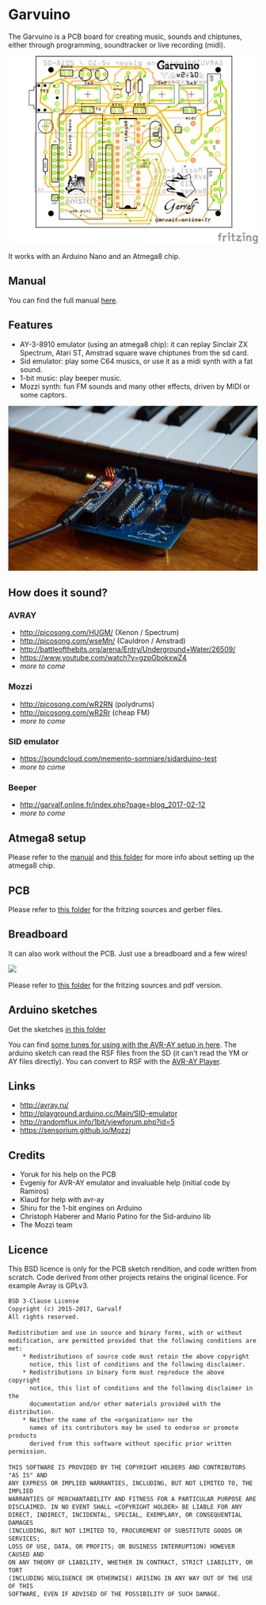 

# Garvuino 

The Garvuino is a PCB board for creating music, sounds and chiptunes, either through programming, soundtracker or live recording (midi).

 ![](doc/garvuino_pcb.png)

It works with an Arduino Nano and an Atmega8 chip.

## Manual 

You can find the full manual [here](doc/garvuino_manual.md).

## Features 

 * AY-3-8910 emulator (using an atmega8 chip): it can replay Sinclair ZX Spectrum, Atari ST, Amstrad square wave chiptunes from the sd card.
 * Sid emulator: play some C64 musics, or use it as a midi synth with a fat sound.
 * 1-bit music: play beeper music. 
 * Mozzi synth: fun FM sounds and many other effects, driven by MIDI or some captors.

 ![](doc/garvuino01.jpg) 

## How does it sound? 

### AVRAY 

 * http://picosong.com/HUGM/ (Xenon / Spectrum)
 * http://picosong.com/wseMn/ (Cauldron / Amstrad)
 * http://battleofthebits.org/arena/Entry/Underground+Water/26509/
 * https://www.youtube.com/watch?v=gzpGbokxwZ4
 * *more to come*

### Mozzi 

 * http://picosong.com/wR2RN (polydrums)
 * http://picosong.com/wR2Rr (cheap FM)
 * *more to come*

### SID emulator 

 * https://soundcloud.com/memento-somniare/sidarduino-test
 * *more to come*

### Beeper 

 * http://garvalf.online.fr/index.php?page=blog_2017-02-12
 * *more to come*

## Atmega8 setup 

Please refer to the [manual](doc/garvuino_manual.md) and [this folder](atmega8) for more info about setting up the atmega8 chip.

## PCB 

Please refer to [this folder](pcb) for the fritzing sources and gerber files.

## Breadboard 

It can also work without the PCB. Just use a breadboard and a few wires!

![](breadboard/garvuino_09g_breadboard_only_bb.jpg)

Please refer to [this folder](breadboard) for the fritzing sources and pdf version.

## Arduino sketches 

Get the sketches [in this folder](arduino_sketches/)

You can find [some tunes for using with the AVR-AY setup in here](tunes/). The arduino sketch can read the RSF files from the SD (it can't read the YM or AY files directly). You can convert to RSF with the [AVR-AY Player](http://www.avray.ru/avr-ay-player/).

## Links 

 * http://avray.ru/
 * http://playground.arduino.cc/Main/SID-emulator
 * http://randomflux.info/1bit/viewforum.php?id=5
 * https://sensorium.github.io/Mozzi

## Credits 

 * Yoruk for his help on the PCB
 * Evgeniy for AVR-AY emulator and invaluable help (initial code by Ramiros)
 * Klaud for help with avr-ay
 * Shiru for the 1-bit engines on Arduino
 * Christoph Haberer and Mario Patino for the Sid-arduino lib
 * The Mozzi team

## Licence 

This BSD licence is only for the PCB sketch rendition, and code written from scratch. 
Code derived from other projects retains the original licence.
For example Avray is GPLv3.

    BSD 3-Clause License
    Copyright (c) 2015-2017, Garvalf
    All rights reserved.
    
    Redistribution and use in source and binary forms, with or without
    modification, are permitted provided that the following conditions are met:
        * Redistributions of source code must retain the above copyright
          notice, this list of conditions and the following disclaimer.
        * Redistributions in binary form must reproduce the above copyright
          notice, this list of conditions and the following disclaimer in the
          documentation and/or other materials provided with the distribution.
        * Neither the name of the <organization> nor the
          names of its contributors may be used to endorse or promote products
          derived from this software without specific prior written permission.
    
    THIS SOFTWARE IS PROVIDED BY THE COPYRIGHT HOLDERS AND CONTRIBUTORS "AS IS" AND
    ANY EXPRESS OR IMPLIED WARRANTIES, INCLUDING, BUT NOT LIMITED TO, THE IMPLIED
    WARRANTIES OF MERCHANTABILITY AND FITNESS FOR A PARTICULAR PURPOSE ARE
    DISCLAIMED. IN NO EVENT SHALL <COPYRIGHT HOLDER> BE LIABLE FOR ANY
    DIRECT, INDIRECT, INCIDENTAL, SPECIAL, EXEMPLARY, OR CONSEQUENTIAL DAMAGES
    (INCLUDING, BUT NOT LIMITED TO, PROCUREMENT OF SUBSTITUTE GOODS OR SERVICES;
    LOSS OF USE, DATA, OR PROFITS; OR BUSINESS INTERRUPTION) HOWEVER CAUSED AND
    ON ANY THEORY OF LIABILITY, WHETHER IN CONTRACT, STRICT LIABILITY, OR TORT
    (INCLUDING NEGLIGENCE OR OTHERWISE) ARISING IN ANY WAY OUT OF THE USE OF THIS
    SOFTWARE, EVEN IF ADVISED OF THE POSSIBILITY OF SUCH DAMAGE.

